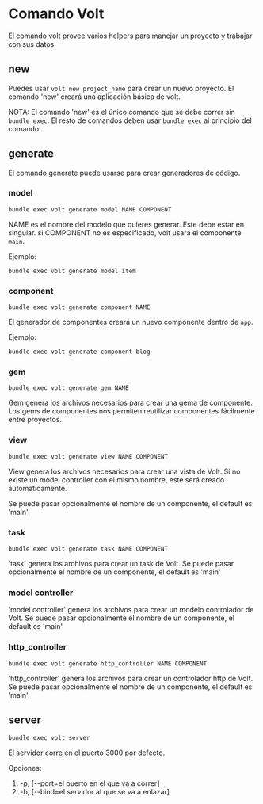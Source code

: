 # Comando Volt

El comando volt provee varios helpers para manejar un proyecto y trabajar con sus datos

## new

Puedes usar ```volt new project_name``` para crear un nuevo proyecto.  El comando 'new' creará una aplicación básica de volt.

NOTA: El comando 'new' es el único comando que se debe correr sin ```bundle exec```. El resto de comandos deben usar ```bundle exec``` al principio del comando.

## generate

El comando generate puede usarse para crear generadores de código.

### model

```bundle exec volt generate model NAME COMPONENT```

NAME es el nombre del modelo que quieres generar. Este debe estar en singular.  si COMPONENT no es especificado, volt usará el componente ```main```.

Ejemplo:

```bundle exec volt generate model item```

### component

```bundle exec volt generate component NAME```

El generador de componentes creará un nuevo componente dentro de ```app```.

Ejemplo:

```bundle exec volt generate component blog```

### gem

```bundle exec volt generate gem NAME```

Gem genera los archivos necesarios para crear una gema de componente.  Los gems de componentes nos permiten reutilizar componentes fácilmente entre proyectos.

### view

```bundle exec volt generate view NAME COMPONENT```

View genera los archivos necesarios para crear una vista de Volt.  Si no existe un model controller con el mismo nombre, este será creado áutomaticamente.

Se puede pasar opcionalmente el nombre de un componente, el default es 'main'

### task

```bundle exec volt generate task NAME COMPONENT```

'task' genera los archivos para crear un task de Volt. Se puede pasar opcionalmente el nombre de un componente, el default es 'main'

### model controller

'model controller' genera los archivos para crear un modelo controlador de Volt.  Se puede pasar opcionalmente el nombre de un componente, el default es 'main'

### http_controller

```bundle exec volt generate http_controller NAME COMPONENT```

'http_controller' genera los archivos para crear un controlador http de Volt.  Se puede pasar opcionalmente el nombre de un componente, el default es 'main'

## server

```bundle exec volt server```

El servidor corre en el puerto 3000 por defecto.

Opciones:
1. -p, [--port=el puerto en el que va a correr]
2. -b, [--bind=el servidor al que se va a enlazar]
